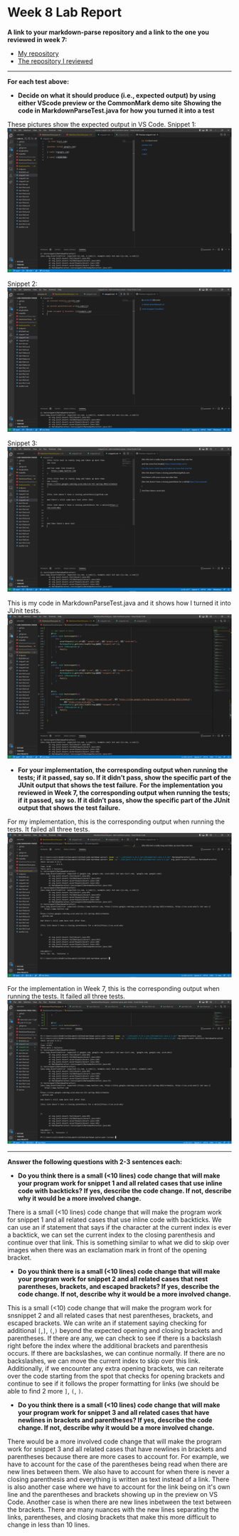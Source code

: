 # Week 8 Lab Report

**A link to your markdown-parse repository and a link to the one you reviewed in week 7:**

* [My repository](https://github.com/calistajlee/lab6-markdown-parser)
* [The repository I reviewed](https://github.com/calistajlee/markdown-parse-peer-review)
---

**For each test above:**

* **Decide on what it should produce (i.e., expected output) by using either VScode preview or the CommonMark demo site**
**Showing the code in MarkdownParseTest.java for how you turned it into a test**

These pictures show the expected output in VS Code.
Snippet 1:
![snippet1](snippet1.png)

Snippet 2:
![snippet2](snippet2.png)

Snippet 3:
![snippet3](snippet3.png)

This is my code in MarkdownParseTest.java and it shows how I turned it into JUnit tests.
![junit_tests](junit_tests.png)

* **For your implementation, the corresponding output when running the tests; if it passed, say so. If it didn’t pass, show the specific part of the JUnit output that shows the test failure.**
**For the implementation you reviewed in Week 7, the corresponding output when running the tests; if it passed, say so. If it didn’t pass, show the specific part of the JUnit output that shows the test failure.**

For my implementation, this is the corresponding output when running the tests. It failed all three tests.
![my implementation tests](test_my_repo.png)

For the implementation in Week 7, this is the corresponding output when running the tests. It failed all three tests.
![week 7 implementation tests](test_week7_repo.png)


---

**Answer the following questions with 2-3 sentences each:**

* **Do you think there is a small (<10 lines) code change that will make your program work for snippet 1 and all related cases that use inline code with backticks? If yes, describe the code change. If not, describe why it would be a more involved change.**

There is a small (<10 lines) code change that will make the program work for snippet 1 and all related cases that use inline code with backticks. We can use an if statement that says if the character at the current index is ever a backtick, we can set the current index to the closing parenthesis and continue over that link. This is something similar to what we did to skip over images when there was an exclamation mark in front of the opening bracket.


* **Do you think there is a small (<10 lines) code change that will make your program work for snippet 2 and all related cases that nest parentheses, brackets, and escaped brackets? If yes, describe the code change. If not, describe why it would be a more involved change.**

This is a small (<10) code change that will make the program work for snsnippet 2 and all related cases that nest parentheses, brackets, and escaped brackets. We can write an if statement saying checking for additional `[`,`]`, `(`,`)` beyond the expected opening and closing brackets and parentheses. If there are any, we can check to see if there is a backslash right before the index where the additional brackets and parenthesis occurs. If there are backslashes, we can continue normally. If there are no backslashes, we can move the current index to skip over this link. Additionally, if we encounter any extra opening brackets, we can reiterate over the code starting from the spot that checks for opening brackets and continue to see if it follows the proper formatting for links (we should be able to find 2 more `]`, `(`, `)`.


* **Do you think there is a small (<10 lines) code change that will make your program work for snippet 3 and all related cases that have newlines in brackets and parentheses? If yes, describe the code change. If not, describe why it would be a more involved change.**

There would be a more involved code change that will make the program work for snippet 3 and all related cases that have newlines in brackets and parentheses because there are more cases to account for. For example, we have to account for the case of the parentheses being read when there are new lines between them. We also have to account for when there is never a closing parenthesis and everything is written as text instead of a link. There is also another case where we have to account for the link being on it's own line and the parentheses and brackets showing up in the preview on VS Code. Another case is when there are new lines inbetween the text between the brackets. There are many nuances with the new lines separating the links, parentheses, and closing brackets that make this more difficult to change in less than 10 lines.